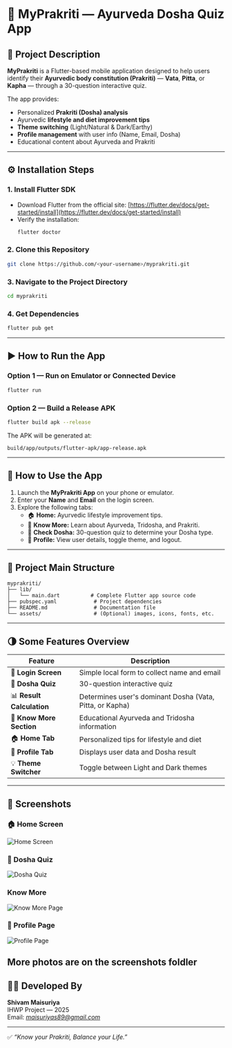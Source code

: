 # 🌿 MyPrakriti — Ayurveda Dosha Quiz App

## 🧘 Project Description
**MyPrakriti** is a Flutter-based mobile application designed to help users identify their **Ayurvedic body constitution (Prakriti)** — **Vata**, **Pitta**, or **Kapha** — through a 30-question interactive quiz.

The app provides:
- Personalized **Prakriti (Dosha) analysis**
- Ayurvedic **lifestyle and diet improvement tips**
- **Theme switching** (Light/Natural & Dark/Earthy)
- **Profile management** with user info (Name, Email, Dosha)
- Educational content about Ayurveda and Prakriti

---

## ⚙️ Installation Steps

### 1. Install Flutter SDK
- Download Flutter from the official site: [https://flutter.dev/docs/get-started/install](https://flutter.dev/docs/get-started/install)
- Verify the installation:
  ```bash
  flutter doctor
  ```

### 2. Clone this Repository
```bash
git clone https://github.com/<your-username>/myprakriti.git
```

### 3. Navigate to the Project Directory
```bash
cd myprakriti
```

### 4. Get Dependencies
```bash
flutter pub get
```

---

## ▶️ How to Run the App

### Option 1 — Run on Emulator or Connected Device
```bash
flutter run
```

### Option 2 — Build a Release APK
```bash
flutter build apk --release
```
The APK will be generated at:
```
build/app/outputs/flutter-apk/app-release.apk
```

---

## 🧭 How to Use the App

1. Launch the **MyPrakriti App** on your phone or emulator.  
2. Enter your **Name** and **Email** on the login screen.  
3. Explore the following tabs:
   - 🏠 **Home:** Ayurvedic lifestyle improvement tips.  
   - 📖 **Know More:** Learn about Ayurveda, Tridosha, and Prakriti.  
   - 🧩 **Check Dosha:** 30-question quiz to determine your Dosha type.  
   - 👤 **Profile:** View user details, toggle theme, and logout.

---

## 📁 Project Main Structure

```
myprakriti/
├── lib/
│   └── main.dart          # Complete Flutter app source code
├── pubspec.yaml            # Project dependencies
├── README.md               # Documentation file
└── assets/                 # (Optional) images, icons, fonts, etc.
```

---

## 🌗 Some Features Overview

| Feature | Description |
|----------|-------------|
| 🔐 **Login Screen** | Simple local form to collect name and email |
| 🧩 **Dosha Quiz** | 30-question interactive quiz |
| 📊 **Result Calculation** | Determines user's dominant Dosha (Vata, Pitta, or Kapha) |
| 🌿 **Know More Section** | Educational Ayurveda and Tridosha information |
| 🏠 **Home Tab** | Personalized tips for lifestyle and diet |
| 👤 **Profile Tab** | Displays user data and Dosha result |
| 💡 **Theme Switcher** | Toggle between Light and Dark themes |

---

## 📸 Screenshots

### 🏠 Home Screen
![Home Screen](screenshots/Home.png)

### 🧩 Dosha Quiz
![Dosha Quiz](screenshots/PrakritiQuiz.png)

### Know More
![Know More Page](screenshots/KnowMore.png)

### 👤 Profile Page
![Profile Page](screenshots/profile.png)


More photos are on the screenshots foldler  
---

## 👨‍💻 Developed By

**Shivam Maisuriya**  
IHWP Project — 2025  
Email: *maisuriyas89@gmail.com*  

---

✅ *“Know your Prakriti, Balance your Life.”*
